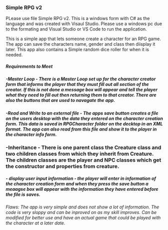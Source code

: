 ### Simple RPG v2
 PLease use file Simple RPG v2. This is a windows form with C# as the language and was created with Visaul Studio.
 Please use a windows pc due to the formating and Visual Studio or VS Code to run the application.

 This is a simple app that lets someone create a character for an RPG game. The app can save the characters name, gender and class then diisplay it later.
 This app also contains a Simple random dice roller for when it is needed.

##### Requirements to Meet
##### -Master Loop - There is a Master Loop set up for the character creator form that informs the player that they must fill out all section of the creator. If this is not done a message box will appear and tell the player what they need to fill out then returning them to that creator. There are also the buttons that are used to navagate the app. 
##### -Read and Write to an external file - The apps save button creates a file on the users desktop with the data they entered on the character creation form. This data is saved in RPGCharacter folder on the decktop in an XML format. The app can also read from this file and show it to the player in the character info form.
### -Inheritance - There is one parent class the Creature class and two children classes from which they inherit from Creature. The children classes are the player and NPC classes which get the constructor and properties from creature.
##### - display user input information - the player will enter in information of the character creation form and when they press the save button a meaagse box will appear with the information they have entered before the file is saves.

###### Flaws: The app is very simple and does not show a lot of information. The code is very sloppy and can be inproved on as my skill improves. Can be modified for better use and have an actual game that could be played with the character at a later date.
